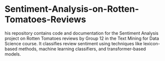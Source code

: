 # Sentiment-Analysis-on-Rotten-Tomatoes-Reviews
his repository contains code and documentation for the Sentiment Analysis project on Rotten Tomatoes reviews by Group 12 in the Text Mining for Data Science course. It classifies review sentiment using techniques like lexicon-based methods, machine learning classifiers, and transformer-based models.
